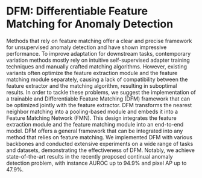 # DFM: Differentiable Feature Matching for Anomaly Detection
Methods that rely on feature matching offer a clear and precise framework for unsupervised anomaly detection and have shown impressive performance. To improve adaptation for downstream tasks, contemporary variation methods mostly rely on intuitive self-supervised adapter training techniques and manually crafted matching algorithms. However, existing variants often optimize the feature extraction module and the feature matching module separately, causing a lack of compatibility between the feature extractor and the matching algorithm, resulting in suboptimal results. In order to tackle these problems, we suggest the implementation of a trainable and Differentiable Feature Matching (DFM) framework that can be optimized jointly with the feature extractor. DFM transforms the nearest neighbor matching into a pooling-based module and embeds it into a Feature Matching Network (FMN). This design integrates the feature extraction module and the feature matching module into an end-to-end model. DFM offers a general framework that can be integrated into any method that relies on feature matching. We implemented DFM with various backbones and conducted extensive experiments on a wide range of tasks and datasets, demonstrating the effectiveness of DFM. Notably, we achieve state-of-the-art results in the recently proposed continual anomaly detection problem, with instance AUROC up to 94.9% and pixel AP up to 47.9%.
